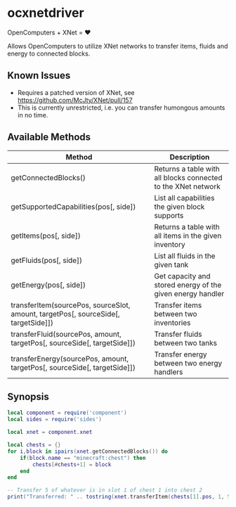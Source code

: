 # ocxnetdriver
OpenComputers + XNet = :heart:

Allows OpenComputers to utilize XNet networks to transfer items, fluids and energy to connected blocks.

## Known Issues

- Requires a patched version of XNet, see https://github.com/McJty/XNet/pull/157
- This is currently unrestricted, i.e. you can transfer humongous amounts in no time.

## Available Methods

| Method                                      | Description                                                      |
| ------------------------------------------- | ---------------------------------------------------------------- |
| getConnectedBlocks()                        | Returns a table with all blocks connected to the XNet network    |
| getSupportedCapabilities(pos[, side])       | List all capabilities the given block supports                   |
| getItems(pos[, side])                       | Returns a table with all items in the given inventory            |
| getFluids(pos[, side])                      | List all fluids in the given tank                                |
| getEnergy(pos[, side])                      | Get capacity and stored energy of the given energy handler       |
| transferItem(sourcePos, sourceSlot, amount, targetPos[, sourceSide[, targetSide]]) | Transfer items between two inventories      |
| transferFluid(sourcePos, amount, targetPos[, sourceSide[, targetSide]])            | Transfer fluids between two tanks           |
| transferEnergy(sourcePos, amount, targetPos[, sourceSide[, targetSide]])           | Transfer energy between two energy handlers |


## Synopsis

```lua
local component = require('component')
local sides = require('sides')

local xnet = component.xnet

local chests = {}
for i,block in ipairs(xnet.getConnectedBlocks()) do
    if(block.name == "minecraft:chest") then
        chests[#chests+1] = block
    end
end

-- Transfer 5 of whatever is in slot 1 of chest 1 into chest 2
print("Transferred: " .. tostring(xnet.transferItem(chests[1].pos, 1, 5, chests[2].pos)))
```